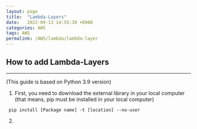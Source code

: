 ```yaml
---
layout: page
title:  "Lambda-Layers"
date:   2022-09-13 14:55:30 +0900
categories: AWS
tags: AWS
permalink: /AWS/lambda/lambda-layer
---
```


## How to add Lambda-Layers
-----
(This guide is based on Python 3.9 version)

1.  First, you need to download the external library in your local computer (that means, pip must be installed in your local computer)
 
```
 pip install [Package name] -t [location] --no-user
```

2.  